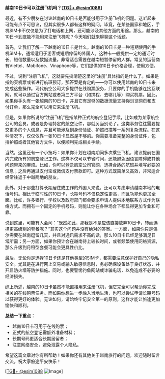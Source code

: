 **越南10日卡可以注册飞机吗？[[TG💪+ @esim1088](https://t.me/s/esim1088)]**

最近，有不少朋友在讨论越南的10日卡是否能够用于注册飞机的问题。这听起来可能有点不可思议，但其实很多人都有这样的疑问。毕竟，在某些国家和地区，手机SIM卡不仅仅是为了打电话和上网，还可能涉及其他方面的用途。那么，越南的10日卡到底能不能用来注册飞机呢？今天咱们就来聊聊这个话题。

首先，让我们了解一下越南的10日卡是什么。越南的10日卡是一种短期使用的手机SIM卡，通常适用于游客或短期停留的外国人。这种卡一般提供一定的通话时长、短信数量以及数据流量，非常适合需要在越南短暂停留的人群。常见的运营商有Viettel、Mobifone、Vinaphone等，它们提供的10日卡价格合理，使用方便。

不过，说到“注册飞机”，这就要先搞清楚这里的“注册”具体指的是什么了。如果是指购买机票或者进行航班预订，那答案是肯定的——你可以使用越南的10日卡来完成这些操作。现代航空公司大多提供在线购票服务，只要你的手机能够连接互联网，就可以通过官方网站或者第三方平台（如携程、去哪儿等）购买机票。因此，如果你手头有一张越南的10日卡，并且它有足够的数据流量支持你浏览网页和支付订单，那么完全可以用它来注册飞机。

但是，如果你所说的“注册飞机”是指某种正式的航空登记手续，比如成为某家航空公司的会员，或者是办理特定的航空证件，那就另当别论了。这类事务往往需要提交更多的个人信息，并且可能涉及到身份验证、护照扫描等一系列复杂流程。在这种情况下，仅仅依靠一张10日卡显然是不够的。你需要准备完整的身份证件，包括护照或者其他官方文件，以便顺利完成相关手续。

当然，这里还有一个小技巧：如果你计划在越南期间多次乘坐飞机，建议提前在国内完成所有的航空登记工作。这样不仅可以节省时间，还能避免因语言障碍或其他问题带来的麻烦。比如，你可以登录航空公司官网，选择合适的航班并填写必要的信息；之后再通过支付宝或微信支付票款即可。这种方式既简单又高效，非常适合经常往返于中越两地的朋友。

此外，对于那些打算长期居住或工作的外国人来说，还可以考虑申请越南本地的电话号码。相比于临时性的10日卡，长期号码不仅稳定性更高，而且功能也更加全面。比如，许多银行、学校以及政府部门都会要求申请人提供本地联系方式作为联络方式。而拥有一个固定的手机号码，则能让你在各种场合下都显得更加专业和可靠。

说到这里，可能有人会问：“既然如此，那我是不是应该直接放弃10日卡，转而选择更高级别的套餐呢？”其实这个问题并没有绝对的答案。一方面，如果你只是偶尔需要在越南逗留几天，并且对通讯需求不高的话，那么10日卡已经足够满足日常所需；另一方面，如果你预计会在越南待上较长时间，或者频繁使用网络资源，那么升级到月租型套餐可能会更具性价比。

最后，无论你是选择10日卡还是其他类型的SIM卡，都需要注意保护好自己的隐私安全。尤其是在进行网上交易或输入敏感信息时，务必确保设备处于良好状态，并开启防火墙等防护措施。同时，也要警惕钓鱼网站或诈骗电话，以免造成不必要的经济损失。

综上所述，越南的10日卡虽然不能直接用来注册飞机，但它完全可以帮助你完成相关的在线购票任务。而如果你想进一步融入当地生活，也可以尝试申请长期号码以获得更好的体验。无论如何，请始终牢记安全第一的原则，这样才能让旅途更加愉快和顺利。

**总结一下重点：**
- 越南10日卡可用于在线购票；
- 正式的航空登记需额外准备材料；
- 长期号码更适合长期居留者；
- 注意网络安全，避免泄露个人隐私。

希望这篇文章对你有所帮助！如果你还有其他关于越南旅行的问题，欢迎随时留言交流。祝大家旅途平安快乐！

[[TG💪+ @esim1088](https://t.me/s/esim1088) ![Image](https://i.postimg.cc/4NQfJmqS/Snipaste-2025-05-13-00-14-12.png)]